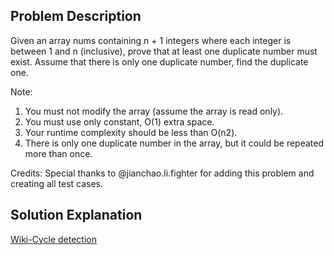 ## Problem Description
Given an array nums containing n + 1 integers where each integer is between 1 and n (inclusive), prove that at least one duplicate number must exist. Assume that there is only one duplicate number, find the duplicate one.

Note:
1. You must not modify the array (assume the array is read only).
2. You must use only constant, O(1) extra space.
3. Your runtime complexity should be less than O(n2).
4. There is only one duplicate number in the array, but it could be repeated more than once.

Credits:
Special thanks to @jianchao.li.fighter for adding this problem and creating all test cases.
## Solution Explanation
[Wiki-Cycle detection](https://en.wikipedia.org/wiki/Cycle_detection#Tortoise_and_hare)